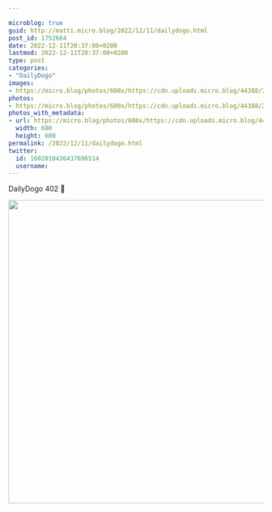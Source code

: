 ```yaml
---

microblog: true
guid: http://matti.micro.blog/2022/12/11/dailydogo.html
post_id: 1752664
date: 2022-12-11T20:37:00+0200
lastmod: 2022-12-11T20:37:00+0200
type: post
categories:
- "DailyDogo"
images:
- https://micro.blog/photos/600x/https://cdn.uploads.micro.blog/44388/2022/6dddb1917f.jpg
photos:
- https://micro.blog/photos/600x/https://cdn.uploads.micro.blog/44388/2022/6dddb1917f.jpg
photos_with_metadata:
- url: https://micro.blog/photos/600x/https://cdn.uploads.micro.blog/44388/2022/6dddb1917f.jpg
  width: 600
  height: 600
permalink: /2022/12/11/dailydogo.html
twitter:
  id: 1602010436437696514
  username:
---
```

DailyDogo 402 🐶

<img src="https://micro.blog/photos/600x/https://blog.martin-haehnel.de/uploads/2022/6dddb1917f.jpg" width="600" height="600" alt="" />
